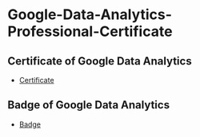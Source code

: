 # Google-Data-Analytics-Professional-Certificate
## Certificate of Google Data Analytics
* [Certificate](https://www.coursera.org/account/accomplishments/professional-cert/5MNCTXM5C3YQ)
## Badge of Google Data Analytics
* [Badge](https://www.credly.com/badges/a68326c2-b0a6-4716-92f1-572f4ef44b5f)
 
